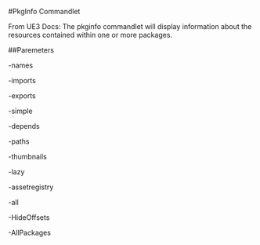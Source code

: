 #PkgInfo Commandlet

From UE3 Docs: The pkginfo commandlet will display information about the resources contained within one or more packages.

##Paremeters

-names

-imports

-exports

-simple

-depends

-paths

-thumbnails

-lazy

-assetregistry

-all

-HideOffsets

-AllPackages

